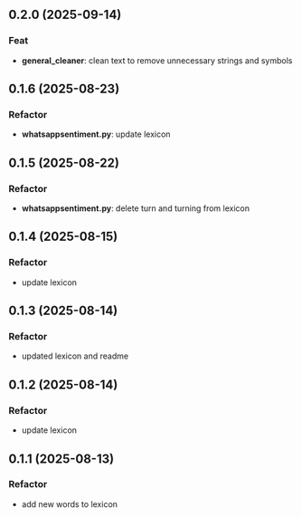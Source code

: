 ## 0.2.0 (2025-09-14)

### Feat

- **general_cleaner**: clean text to remove unnecessary strings and symbols

## 0.1.6 (2025-08-23)

### Refactor

- **whatsappsentiment.py**: update lexicon

## 0.1.5 (2025-08-22)

### Refactor

- **whatsappsentiment.py**: delete turn and turning from lexicon

## 0.1.4 (2025-08-15)

### Refactor

- update lexicon

## 0.1.3 (2025-08-14)

### Refactor

- updated lexicon and readme

## 0.1.2 (2025-08-14)

### Refactor

- update lexicon

## 0.1.1 (2025-08-13)

### Refactor

- add new words to lexicon
